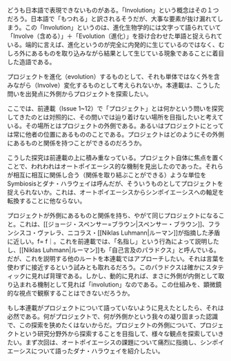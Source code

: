 
どうも日本語で表現できないものがある。「Involution」という概念はその１つだろう。日本語で「もつれる」と訳されるそうだが、大事な要素が抜け漏れてしまう。この「Involution」というのは、進化生物学的には文字って語られていて「Involve（含める）」＋「Evolution（進化）」を掛け合わせた単語と捉えられている。端的に言えば、進化というのが完全に内発的に生じているのではなく、むしろ外にあるものを取り込みながら結果として生じている現象であることに着目した造語である。

プロジェクトを進化（evolution）するものとして、それも単体ではなく外を含みながら（Involve）変化するものとして考えられないか。本連載は、こうした問いを出発点に外側からプロジェクトを探索したい。

ここでは、前連載（Issue 1~12）で「プロジェクト」とは何かという問いを探究してきたのとは対照的に、その問いでは辿り着けない場所を目指したいと考えている。その場所とはプロジェクトの外側である。あるいはプロジェクトにとっては常に他者の位置にあるもののことである。プロジェクトはどのようにその外側にあるものと関係を持つことができるのだろうか。

こうした探究は前連載の上に積み重なっている。プロジェクト自体に焦点を置くことで、われわれはオートポイエーシス的な機制を見出したのであった。それらが相互に相互に関係し合う（関係を取り結ぶことができる）ような単位をSymbiosisとダナ・ハラウェイは呼んだが、そういうものとしてプロジェクトを捉えられないか。これは、オートポイエーシスからシンポイエーシスへの軸足を転換することに他ならない。

プロジェクトが外側にあるものと関係を持ち、やがて同じプロジェクトになること。これは、[[ジョージ・スペンサー=ブラウン|スペンサー・ブラウン]]、フランシスコ・ヴァレラ、ニコラス・[[Niklas Luhmann|ルーマン]]が指摘した矛盾に近しい。f= f｜。これを前連載では、「名指し」という行為によって説明したし、[[Niklas Luhmann|ルーマン]]も「自己言及のパラドクス」と呼んでいる。だが、これを説明する他のルートを本連載ではアプローチしたい。それは言葉を使わずに接近するという試みとも取れるだろう。このパラドクスは確かにスタティックに見れば背理である。しかし、動的に見れば、まさに外側が内側として取り込まれる機制として見れば「involution」なのである。この仕組みを、顕微鏡的な視点で観察することはできないだろうか。

もし本連載がプロジェクトについて語っていないように見えたとしたら、それは必然である。何がプロジェクトで、何が外側かという我々の凝り固まった認識で、この探索を狭めたくはないからだ。プロジェクトの外側について、プロジェクトという研究分野外から探索することを目指して、様々な観点を探索していきたい。まず次回は、オートポイエーシスの課題について痛烈に指摘し、シンポイエーシスについて語ったダナ・ハラウェイを紹介したい。
